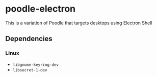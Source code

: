 # poodle-electron

This is a variation of Poodle that targets desktops using Electron Shell

## Dependencies

### Linux

- `libgnome-keyring-dev`
- `libsecret-1-dev`
